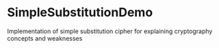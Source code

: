 # SimpleSubstitutionDemo
Implementation of simple substitution cipher for explaining cryptography concepts and weaknesses 
